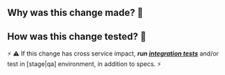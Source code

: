 ## Why was this change made? 🤔



## How was this change tested? 🤨

⚡ ⚠ If this change has cross service impact, ***run [integration tests](https://github.com/sul-dlss/infrastructure-integration-test)*** and/or test in [stage|qa] environment, in addition to specs. ⚡



